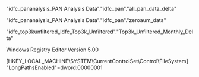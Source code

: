 "idfc_pananalysis_PAN Analysis Data"."idfc_pan"."all_pan_data_delta"

"idfc_pananalysis_PAN Analysis Data"."idfc_pan"."zeroaum_data"

"idfc_top3kunfiltered_Idfc_Top3k_Unfiltered"."Top3k_Unfiltered_Monthly_Delta"

Windows Registry Editor Version 5.00

[HKEY_LOCAL_MACHINE\SYSTEM\CurrentControlSet\Control\FileSystem]
"LongPathsEnabled"=dword:00000001
